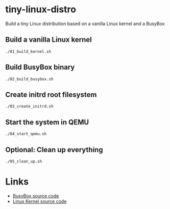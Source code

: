 # tiny-linux-distro

Build a tiny Linux distribution based on a vanilla Linux kernel and a BusyBox

## Build a vanilla Linux kernel

```shell
./01_build_kernel.sh
```

## Build BusyBox binary

```shell
./02_build_busybox.sh
```

## Create initrd root filesystem

```shell
./03_create_initrd.sh
```

## Start the system in QEMU

```shell
./04_start_qemu.sh
```

## Optional: Clean up everything

```shell
./05_clean_up.sh
```

# Links

* [BusyBox source code](https://busybox.net/downloads/)
* [Linux Kernel source code](https://mirrors.edge.kernel.org/pub/linux/kernel/v5.x/)
